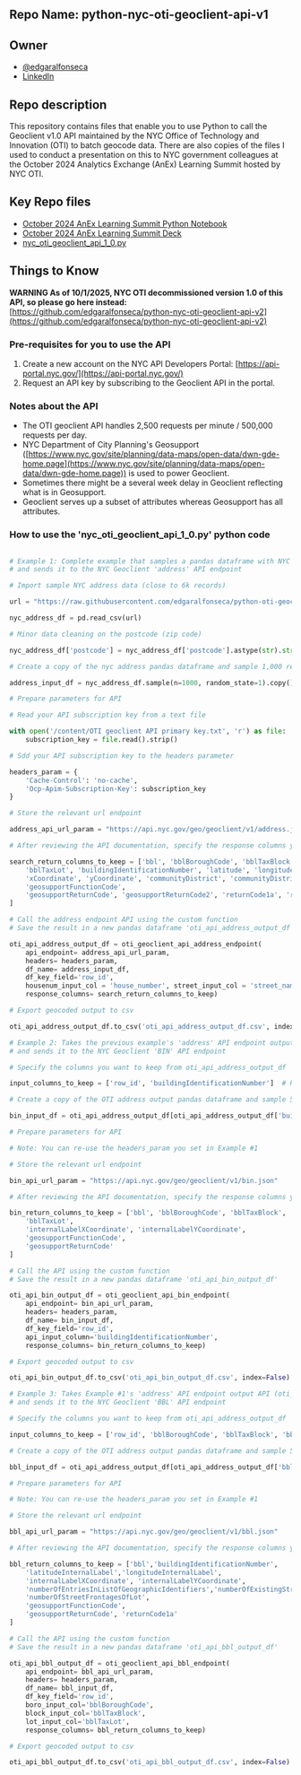 

## Repo Name: python-nyc-oti-geoclient-api-v1

## Owner

- [@edgaralfonseca](https://github.com/edgaralfonseca)
- [LinkedIn](https://www.linkedin.com/in/edgar-alfonseca/)

## Repo description

This repository contains files that enable you to use Python to call the Geoclient v1.0 API maintained by the NYC Office of Technology and Innovation (OTI) to batch geocode data. There are also copies of the files I used to conduct a presentation on this to NYC government colleagues at the October 2024 Analytics Exchange (AnEx) Learning Summit hosted by NYC OTI.

## Key Repo files

- [October 2024 AnEx Learning Summit Python Notebook](https://github.com/edgaralfonseca/python-nyc-oti-geoclient-api-v1/blob/main/Oct_2024_AnEx_Learning_Summit_Notebook.ipynb)
- [October 2024 AnEx Learning Summit Deck](https://github.com/edgaralfonseca/python-nyc-oti-geoclient-api-v1/blob/main/Edgar%20AnEx%20Oct%202024%20Learning%20Summit%20Deck.pdf)
- [nyc_oti_geoclient_api_1_0.py](https://raw.githubusercontent.com/edgaralfonseca/python-nyc-oti-geoclient-api-v1/main/nyc_oti_geoclient_api_1_0.py)

## Things to Know

**WARNING As of 10/1/2025, NYC OTI decommissioned version 1.0 of this API, so please go here instead:** [https://github.com/edgaralfonseca/python-nyc-oti-geoclient-api-v2](https://github.com/edgaralfonseca/python-nyc-oti-geoclient-api-v2)

### Pre-requisites for you to use the API

1. Create a new account on the NYC API Developers Portal: [https://api-portal.nyc.gov/](https://api-portal.nyc.gov/)
2. Request an API key by subscribing to the Geoclient API in the portal.

### Notes about the API

- The OTI geoclient API handles 2,500 requests per minute / 500,000 requests per day.
- NYC Department of City Planning's Geosupport ([https://www.nyc.gov/site/planning/data-maps/open-data/dwn-gde-home.page](https://www.nyc.gov/site/planning/data-maps/open-data/dwn-gde-home.page)) is used to power Geoclient.
- Sometimes there might be a several week delay in Geoclient reflecting what is in Geosupport.
- Geoclient serves up a subset of attributes whereas Geosupport has all attributes.

### How to use the 'nyc_oti_geoclient_api_1_0.py' python code

```python

# Example 1: Complete example that samples a pandas dataframe with NYC addresses
# and sends it to the NYC Geoclient 'address' API endpoint

# Import sample NYC address data (close to 6k records)

url = "https://raw.githubusercontent.com/edgaralfonseca/python-oti-geoclient-api-v1/main/nyc_sample_almost_6k_addresses.csv"

nyc_address_df = pd.read_csv(url)

# Minor data cleaning on the postcode (zip code)

nyc_address_df['postcode'] = nyc_address_df['postcode'].astype(str).str[:5]

# Create a copy of the nyc address pandas dataframe and sample 1,000 records

address_input_df = nyc_address_df.sample(n=1000, random_state=1).copy()

# Prepare parameters for API

# Read your API subscription key from a text file

with open('/content/OTI geoclient API primary key.txt', 'r') as file:
    subscription_key = file.read().strip()

# Sdd your API subscription key to the headers parameter

headers_param = {
    'Cache-Control': 'no-cache',
    'Ocp-Apim-Subscription-Key': subscription_key
}

# Store the relevant url endpoint 

address_api_url_param = "https://api.nyc.gov/geo/geoclient/v1/address.json"

# After reviewing the API documentation, specify the response columns you are interested in keeping

search_return_columns_to_keep = ['bbl', 'bblBoroughCode', 'bblTaxBlock',
    'bblTaxLot', 'buildingIdentificationNumber', 'latitude', 'longitude',
    'xCoordinate', 'yCoordinate', 'communityDistrict', 'communityDistrictNumber',
    'geosupportFunctionCode',
    'geosupportReturnCode', 'geosupportReturnCode2', 'returnCode1a', 'returnCode1e'
]

# Call the address endpoint API using the custom function
# Save the result in a new pandas dataframe 'oti_api_address_output_df'

oti_api_address_output_df = oti_geoclient_api_address_endpoint(
    api_endpoint= address_api_url_param,
    headers= headers_param,
    df_name= address_input_df,
    df_key_field='row_id',
    housenum_input_col = 'house_number', street_input_col = 'street_name' , boro_input_col= 'borough' , zip_input_col= 'postcode',
    response_columns= search_return_columns_to_keep)

# Export geocoded output to csv

oti_api_address_output_df.to_csv('oti_api_address_output_df.csv', index=False)

# Example 2: Takes the previous example's 'address' API endpoint output (oti_api_address_output_df)
# and sends it to the NYC Geoclient 'BIN' API endpoint

# Specify the columns you want to keep from oti_api_address_output_df

input_columns_to_keep = ['row_id', 'buildingIdentificationNumber']  # Replace with the columns you want to keep

# Create a copy of the OTI address output pandas dataframe and sample 500 records

bin_input_df = oti_api_address_output_df[oti_api_address_output_df['buildingIdentificationNumber'].notna()][input_columns_to_keep].sample(n=500, random_state=1).copy()

# Prepare parameters for API

# Note: You can re-use the headers_param you set in Example #1

# Store the relevant url endpoint 

bin_api_url_param = "https://api.nyc.gov/geo/geoclient/v1/bin.json"

# After reviewing the API documentation, specify the response columns you are interested in keeping

bin_return_columns_to_keep = ['bbl', 'bblBoroughCode', 'bblTaxBlock',
    'bblTaxLot',
    'internalLabelXCoordinate', 'internalLabelYCoordinate',
    'geosupportFunctionCode',
    'geosupportReturnCode'
]

# Call the API using the custom function
# Save the result in a new pandas dataframe 'oti_api_bin_output_df'

oti_api_bin_output_df = oti_geoclient_api_bin_endpoint(
    api_endpoint= bin_api_url_param,
    headers= headers_param,
    df_name= bin_input_df,
    df_key_field='row_id',
    api_input_column='buildingIdentificationNumber',
    response_columns= bin_return_columns_to_keep)

# Export geocoded output to csv

oti_api_bin_output_df.to_csv('oti_api_bin_output_df.csv', index=False)

# Example 3: Takes Example #1's 'address' API endpoint output API (oti_api_address_output_df)
# and sends it to the NYC Geoclient 'BBL' API endpoint

# Specify the columns you want to keep from oti_api_address_output_df

input_columns_to_keep = ['row_id', 'bblBoroughCode', 'bblTaxBlock', 'bblTaxLot']  # Replace with the columns you want to keep

# Create a copy of the OTI address output pandas dataframe and sample 500 records

bbl_input_df = oti_api_address_output_df[oti_api_address_output_df['bblBoroughCode'].notna()][input_columns_to_keep].sample(n=500, random_state=1).copy()

# Prepare parameters for API

# Note: You can re-use the headers_param you set in Example #1

# Store the relevant url endpoint 

bbl_api_url_param = "https://api.nyc.gov/geo/geoclient/v1/bbl.json"

# After reviewing the API documentation, specify the response columns you are interested in keeping

bbl_return_columns_to_keep = ['bbl','buildingIdentificationNumber',
    'latitudeInternalLabel','longitudeInternalLabel',
    'internalLabelXCoordinate', 'internalLabelYCoordinate',
    'numberOfEntriesInListOfGeographicIdentifiers','numberOfExistingStructuresOnLot',
    'numberOfStreetFrontagesOfLot',
    'geosupportFunctionCode',
    'geosupportReturnCode', 'returnCode1a'
]

# Call the API using the custom function
# Save the result in a new pandas dataframe 'oti_api_bbl_output_df'

oti_api_bbl_output_df = oti_geoclient_api_bbl_endpoint(
    api_endpoint= bbl_api_url_param,
    headers= headers_param,
    df_name= bbl_input_df,
    df_key_field='row_id',
    boro_input_col='bblBoroughCode',
    block_input_col='bblTaxBlock',
    lot_input_col='bblTaxLot',
    response_columns= bbl_return_columns_to_keep)

# Export geocoded output to csv

oti_api_bbl_output_df.to_csv('oti_api_bbl_output_df.csv', index=False)

```
